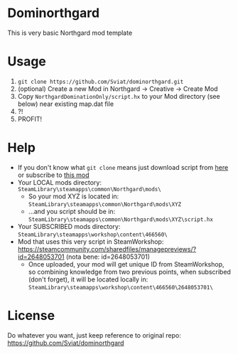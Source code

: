# Dominorthgard
This is very basic Northgard mod template

# Usage
1. ``git clone https://github.com/Sviat/dominorthgard.git``
2. (optional) Create a new Mod in Northgard -> Creative -> Create Mod
3. Copy ``NorthgardDominationOnly/script.hx`` to your Mod directory (see below) near existing map.dat file
5. ?!
6. PROFIT!

# Help
* If you don't know what ``git clone`` means just download script from [here](https://raw.githubusercontent.com/Sviat/dominorthgard/main/NorthgardDominationOnly/script.hx) or subscribe to [this mod](https://steamcommunity.com/sharedfiles/managepreviews/?id=2648053701)
* Your LOCAL mods directory: ``SteamLibrary\steamapps\common\Northgard\mods\``
  * So your mod XYZ is located in: ``SteamLibrary\steamapps\common\Northgard\mods\XYZ``
  * ...and you script should be in: ``SteamLibrary\steamapps\common\Northgard\mods\XYZ\script.hx``
* Your SUBSCRIBED mods directory: ``SteamLibrary\steamapps\workshop\content\466560\``
* Mod that uses this very script in SteamWorkshop: https://steamcommunity.com/sharedfiles/managepreviews/?id=2648053701 (nota bene: id=2648053701)
  * Once uploaded, your mod will get unique ID from SteamWorkshop, so combining knowledge from two previous points, when subscribed (don't forget), it will be located locally in: ``SteamLibrary\steamapps\workshop\content\466560\2648053701\``

# License
Do whatever you want, just keep reference to original repo: https://github.com/Sviat/dominorthgard
